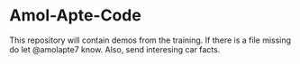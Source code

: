 
# Amol-Apte-Code
This repository will contain demos from the training. If there is a file missing do let @amolapte7 know.  Also, send interesing car facts. 
